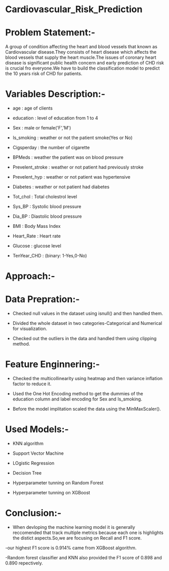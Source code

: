 # Cardiovascular_Risk_Prediction
# Problem Statement:-
A group of condition affecting the heart and blood vessels that known as Cardiovascular disease.They consists of heart disease which affects the blood vessels that supply the heart muscle.The issues of coronary heart disease is significant public health concern and early prediction of CHD risk is crucial fro everyone.We have to build the classification model to predict the 10 years risk of CHD for patients.
# Variables Description:-
- age : age of clients

- education : level of education from 1 to 4

- Sex : male or female('F','M')

- Is_smoking : weather or not the patient smoke(Yes or No)

- Cigsperday : the number of cigarette

- BPMeds : weather the patient was on blood pressure

- Prevelent_stroke : weather or not patient had previously stroke

- Prevelent_hyp : weather or not patient was hypertensive

- Diabetes : weather or not patient had diabetes

- Tot_chol : Total cholestrol level

- Sys_BP : Systolic blood pressure

- Dia_BP : Diastolic blood pressure

- BMI : Body Mass Index

- Heart_Rate : Heart rate

- Glucose : glucose level

- TenYear_CHD : (binary: 1-Yes,0-No)
# Approach:-
# Data Prepration:-
- Checked null values in the dataset using isnull() and then handled them.

- Divided the whole dataset in two categories-Categorical and Numerical for visualization.

- Checked out the outliers in the data and handled them using clipping method.

# Feature Enginnering:-
- Checked the multicollinearity using heatmap and then variance inflation factor to reduce it.

- Used the One Hot Encoding method to get the dummies of the education column and label encoding for Sex and Is_smoking.

- Before the model implitation scaled the data using the MinMaxScaler().
# Used Models:-
- KNN algorithm

- Support Vector Machine

- LOgistic Regression

- Decision Tree

- Hyperparameter tunning on Random Forest

- Hyperparameter tunning on XGBoost

# Conclusion:-

- When devloping the machine learning model it is generally reccomended that track multiple metrics because each one is highlights the distict aspects.So,we are focusing on Recall and F1 score.

-our highest F1 score is 0.914% came from XGBoost algorithm.

-Random forest classifier and KNN also provided the F1 score of 0.898 and 0.890 repectively.







